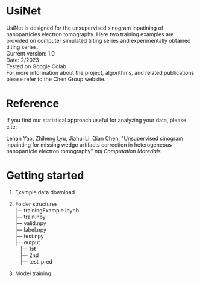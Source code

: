 # UsiNet

UsiNet is designed for the unsupervised sinogram inpatining of nanoparticles electron tomography. Here two training examples are provided on computer simulated tilting series and experimentally obtained tilting series.  
Current version: 1.0  
Date: 2/2023  
Tested on Google Colab  
For more information about the project, algorithms, and related publications please refer to the Chen Group website.  

# Reference

If you find our statistical approach useful for analyzing your data, please cite:

Lehan Yao, Zhiheng Lyu, Jiahui Li, Qian Chen, "Unsupervised sinogram inpainting for missing wedge artifacts correction in heterogeneous nanoparticle electron tomography" _npj Computation Materials_ 
# Getting started

1. Example data download  

2. Folder structures  
|— trainingExample.ipynb  
|— train.npy  
|— valid.npy  
|— label.npy  
|— test.npy  
|— output  
&emsp;|— 1st  
&emsp;|— 2nd  
&emsp;|— test_pred  
3. Model training  
